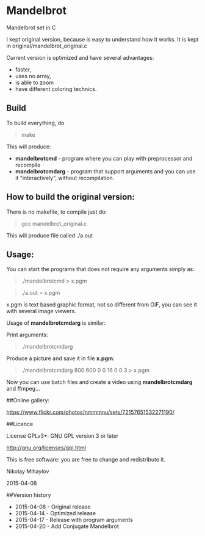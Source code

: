Mandelbrot
==========
Mandelbrot set in C

I kept original version, because is easy to understand how it works. It is kept in original/mandelbrot_original.c

Current version is optimized and have several advantages:

- faster,
- uses no array,
- is able to zoom
- have different coloring technics.

## Build

To build everything, do
> make

This will produce:

- **mandelbrotcmd** - program where you can play with preprocessor and recompile
- **mandelbrotcmdarg** - program that support arguments and you can use it "interactively", without recompilation.

## How to build the original version:

There is no makefile, to compile just do:
> gcc mandelbrot_original.c

This will produce file called ./a.out

## Usage:

You can start the programs that does not require any arguments simply as:
>./mandelbrotcmd > x.pgm

>./a.out > x.pgm

x.pgm is text based graphic format, not so different from GIF, you can see it with several image viewers.

Usage of **mandelbrotcmdarg** is similar:

Print arguments:
>./mandelbrotcmdarg

Produce a picture and save it in file **x.pgm**:
>./mandelbrotcmdarg 800 600 0 0 16 0 0 3 > x.pgm

Now you can use batch files and create a video using **mandelbrotcmdarg** and ffmpeg...

##Online gallery:

https://www.flickr.com/photos/nmmmnu/sets/72157651532271190/

##Licence

License GPLv3+: GNU GPL version 3 or later

http://gnu.org/licenses/gpl.html

This is free software: you are free to change and redistribute it.

Nikolay Mihaylov

2015-04-08

##Version history
- 2015-04-08 - Original release
- 2015-04-14 - Optimized release
- 2015-04-17 - Release with program arguments
- 2015-04-20 - Add Conjugate Mandelbrot
